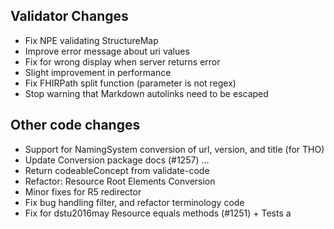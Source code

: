 ## Validator Changes

* Fix NPE validating StructureMap
* Improve error message about uri values
* Fix for wrong display when server returns error
* Slight improvement in performance
* Fix FHIRPath split function (parameter is not regex)
* Stop warning that Markdown autolinks need to be escaped

## Other code changes

* Support for NamingSystem conversion of url, version, and title (for THO)
* Update Conversion package docs (#1257)  …
* Return codeableConcept from validate-code
* Refactor: Resource Root Elements Conversion 
* Minor fixes for R5 redirector
* Fix bug handling filter, and refactor terminology code
* Fix for dstu2016may Resource equals methods (#1251)  + Tests a
